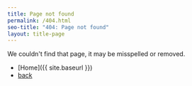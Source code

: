 ```yaml
---
title: Page not found
permalink: /404.html
seo-title: "404: Page not found"
layout: title-page
---
```


We couldn't find that page, it may be misspelled or removed.

* [Home]({{ site.baseurl }})
* [back](javascript:history.back())